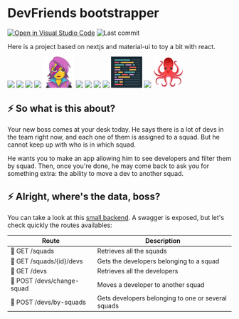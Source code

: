 # DevFriends bootstrapper

[![Open in Visual Studio Code](https://img.shields.io/static/v1?logo=visualstudiocode&label=&message=Open%20in%20Visual%20Studio%20Code&labelColor=2c2c32&color=007acc&logoColor=007acc)](https://github.dev/jpb06/dev-friends-starter)
![Last commit](https://img.shields.io/github/last-commit/jpb06/dev-friends-starter?logo=git)

Here is a project based on nextjs and material-ui to toy a bit with react.

<!-- readme-package-icons start -->

<p align="left"><a href="https://www.typescriptlang.org/docs/" target="_blank"><img height="70" src="https://cdn.jsdelivr.net/gh/devicons/devicon/icons/typescript/typescript-original.svg" /></a>&nbsp;<a href="https://nodejs.org/en/docs/" target="_blank"><img height="70" src="https://cdn.jsdelivr.net/gh/devicons/devicon/icons/nodejs/nodejs-original.svg" /></a>&nbsp;<a href="https://yarnpkg.com/api/" target="_blank"><img height="70" src="https://cdn.jsdelivr.net/gh/devicons/devicon/icons/yarn/yarn-original.svg" /></a>&nbsp;<a href="https://babeljs.io/docs/en/" target="_blank"><img height="70" src="https://cdn.jsdelivr.net/gh/devicons/devicon/icons/babel/babel-original.svg" /></a>&nbsp;<a href="https://emotion.sh/docs/introduction" target="_blank"><img height="70" src="https://raw.githubusercontent.com/jpb06/readme-package-icons/main/icons/emotion.png" /></a>&nbsp;<a href="https://eslint.org/docs/latest/" target="_blank"><img height="70" src="https://cdn.jsdelivr.net/gh/devicons/devicon/icons/eslint/eslint-original.svg" /></a>&nbsp;<a href="https://jestjs.io/docs/getting-started" target="_blank"><img height="70" src="https://cdn.jsdelivr.net/gh/devicons/devicon/icons/jest/jest-plain.svg" /></a>&nbsp;<a href="https://mui.com/material-ui/getting-started/overview/" target="_blank"><img height="70" src="https://cdn.jsdelivr.net/gh/devicons/devicon/icons/materialui/materialui-original.svg" /></a>&nbsp;<a href="https://nextjs.org/docs/getting-started" target="_blank"><img height="70" src="https://cdn.jsdelivr.net/gh/devicons/devicon/icons/nextjs/nextjs-original.svg" /></a>&nbsp;<a href="https://prettier.io/docs/en/index.html" target="_blank"><img height="70" src="https://raw.githubusercontent.com/jpb06/readme-package-icons/main/icons/prettier.png" /></a>&nbsp;<a href="https://reactjs.org/docs/getting-started.html" target="_blank"><img height="70" src="https://cdn.jsdelivr.net/gh/devicons/devicon/icons/react/react-original.svg" /></a>&nbsp;<a href="https://testing-library.com/docs/" target="_blank"><img height="70" src="https://raw.githubusercontent.com/jpb06/readme-package-icons/main/icons/testing-library.png" /></a></p>

<!-- readme-package-icons end -->

## ⚡ So what is this about?

Your new boss comes at your desk today. He says there is a lot of devs in the team right now, and each one of them is assigned to a squad. But he cannot keep up with who is in which squad.

He wants you to make an app allowing him to see developers and filter them by squad. Then, once you're done, he may come back to ask you for something extra: the ability to move a dev to another squad.

## ⚡ Alright, where's the data, boss?

You can take a look at this [small backend](https://workshop-react-back.herokuapp.com). A swagger is exposed, but let's check quickly the routes availables:

| Route                      | Description                                        |
| -------------------------- | -------------------------------------------------- |
| 🔸 GET /squads             | Retrieves all the squads                           |
| 🔸 GET /squads/{id}/devs   | Gets the developers belonging to a squad           |
| 🔸 GET /devs               | Retrieves all the developers                       |
| 🔹 POST /devs/change-squad | Moves a developer to another squad                 |
| 🔹 POST /devs/by-squads    | Gets developers belonging to one or several squads |
